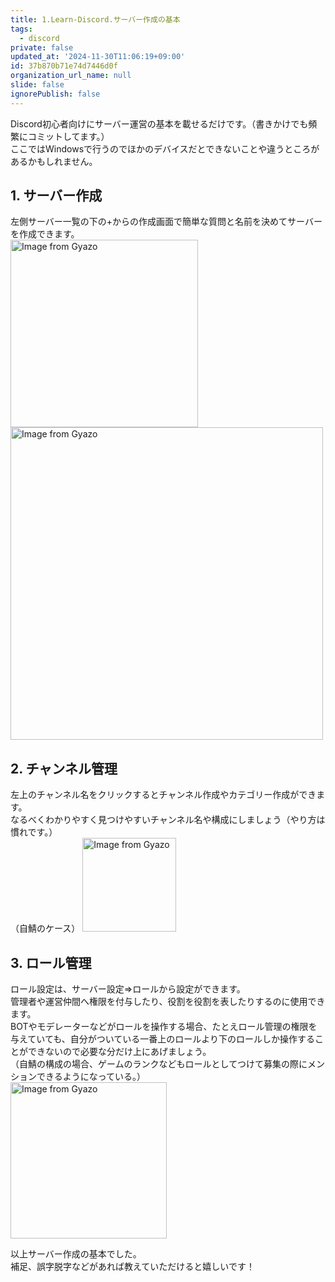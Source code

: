 ```yaml
---
title: 1.Learn-Discord.サーバー作成の基本
tags:
  - discord
private: false
updated_at: '2024-11-30T11:06:19+09:00'
id: 37b870b71e74d7446d0f
organization_url_name: null
slide: false
ignorePublish: false
---
```


Discord初心者向けにサーバー運営の基本を載せるだけです。（書きかけでも頻繁にコミットしてます。）  
ここではWindowsで行うのでほかのデバイスだとできないことや違うところがあるかもしれません。  
## 1. サーバー作成
左側サーバー一覧の下の+からの作成画面で簡単な質問と名前を決めてサーバーを作成できます。  
<a href="https://gyazo.com/caf92d826937a883d3734b386547c246"><img src="https://i.gyazo.com/caf92d826937a883d3734b386547c246.png" alt="Image from Gyazo" width="300"/></a>  
<a href="https://gyazo.com/7c3eec1532c6929c64cb6a14f7277358"><img src="https://i.gyazo.com/7c3eec1532c6929c64cb6a14f7277358.png" alt="Image from Gyazo" width="500"/></a>  
  
## 2. チャンネル管理
左上のチャンネル名をクリックするとチャンネル作成やカテゴリー作成ができます。  
なるべくわかりやすく見つけやすいチャンネル名や構成にしましょう（やり方は慣れです。）  
（自鯖のケース）
<a href="https://gyazo.com/743225b3858fdd2eecf6317dabfc3514"><img src="https://i.gyazo.com/743225b3858fdd2eecf6317dabfc3514.png" alt="Image from Gyazo" width="150"/></a>  
  
## 3. ロール管理  
ロール設定は、サーバー設定⇒ロールから設定ができます。  
管理者や運営仲間へ権限を付与したり、役割を役割を表したりするのに使用できます。  
BOTやモデレーターなどがロールを操作する場合、たとえロール管理の権限を与えていても、自分がついている一番上のロールより下のロールしか操作することができないので必要な分だけ上にあげましょう。    
（自鯖の構成の場合、ゲームのランクなどもロールとしてつけて募集の際にメンションできるようになっている。）  
<a href="https://gyazo.com/7692c60d2daa38b4c03d58e3dbf4e36c"><img src="https://i.gyazo.com/7692c60d2daa38b4c03d58e3dbf4e36c.png" alt="Image from Gyazo" width="250"/></a>    
  
以上サーバー作成の基本でした。   
補足、誤字脱字などがあれば教えていただけると嬉しいです！  

